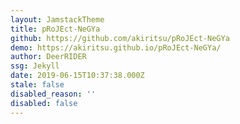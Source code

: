 ```yaml
---
layout: JamstackTheme
title: pRoJEct-NeGYa
github: https://github.com/akiritsu/pRoJEct-NeGYa
demo: https://akiritsu.github.io/pRoJEct-NeGYa/
author: DeerRIDER
ssg: Jekyll
date: 2019-06-15T10:37:38.000Z
stale: false
disabled_reason: ''
disabled: false
---
```

